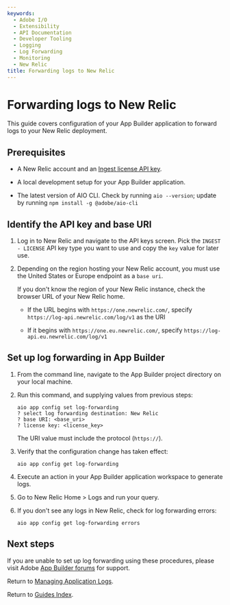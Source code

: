 ```yaml
---
keywords:
  - Adobe I/O
  - Extensibility
  - API Documentation
  - Developer Tooling
  - Logging
  - Log Forwarding
  - Monitoring
  - New Relic
title: Forwarding logs to New Relic
---
```


# Forwarding logs to New Relic

This guide covers configuration of your App Builder application to forward logs to your New Relic deployment.

## Prerequisites

* A New Relic account and an [Ingest license API key](https://docs.newrelic.com/docs/apis/intro-apis/new-relic-api-keys/).

* A local development setup for your App Builder application.

* The latest version of AIO CLI. Check by running `aio --version`; update by running `npm install -g @adobe/aio-cli`

## Identify the API key and base URI

1. Log in to New Relic and navigate to the API keys screen. Pick the `INGEST - LICENSE` API key type you want to use and copy the `key` value for later use.

2. Depending on the region hosting your New Relic account, you must use the United States or Europe endpoint as a `base uri`. 
   
   If you don't know the region of your New Relic instance, check the browser URL of your New Relic home. 
   
   * If the URL begins with `https://one.newrelic.com/`, specify 
     `https://log-api.newrelic.com/log/v1` as the URI
   
   * If it begins with `https://one.eu.newrelic.com/`, specify 
     `https://log-api.eu.newrelic.com/log/v1`

## Set up log forwarding in App Builder

1. From the command line, navigate to the App Builder project directory on your local machine.

2. Run this command, and supplying values from previous steps:
   
   ```terminal
   aio app config set log-forwarding
   ? select log forwarding destination: New Relic
   ? base URI: <base_uri>
   ? license key: <license_key>
   ```
   
   The URI value must include the protocol (`https://`).

3. Verify that the configuration change has taken effect:
   
   ```terminal
   aio app config get log-forwarding
   ```

4. Execute an action in your App Builder application workspace to generate logs.

5. Go to New Relic Home > Logs and run your query.

6. If you don't see any logs in New Relic, check for log forwarding errors:
   
   ```terminal
   aio app config get log-forwarding errors
   ```

## Next steps

If you are unable to set up log forwarding using these procedures, please visit Adobe [App Builder forums](https://experienceleaguecommunities.adobe.com/t5/app-builder/ct-p/app-builder) for support.

Return to [Managing Application Logs](logging.md).

Return to [Guides Index](../../guides_index.md).
